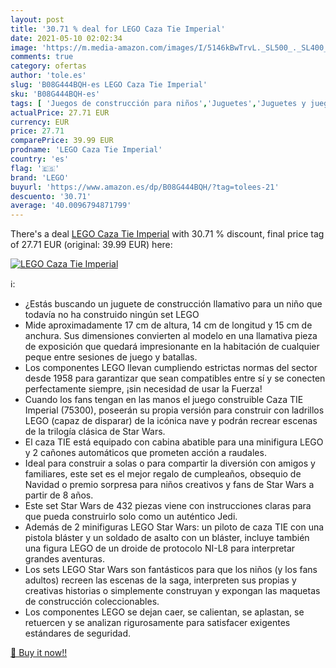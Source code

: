 ```yaml
---
layout: post
title: '30.71 % deal for LEGO Caza Tie Imperial'
date: 2021-05-10 02:02:34
image: 'https://m.media-amazon.com/images/I/5146kBwTrvL._SL500_._SL400_.jpg'
comments: true
category: ofertas
author: 'tole.es'
slug: 'B08G444BQH-es LEGO Caza Tie Imperial'
sku: 'B08G444BQH-es'
tags: [ 'Juegos de construcción para niños','Juguetes','Juguetes y juegos','lego', ]
actualPrice: 27.71 EUR
currency: EUR
price: 27.71
comparePrice: 39.99 EUR
prodname: 'LEGO Caza Tie Imperial'
country: 'es'
flag: '🇪🇸'
brand: 'LEGO'
buyurl: 'https://www.amazon.es/dp/B08G444BQH/?tag=tolees-21'
descuento: '30.71'
average: '40.0096794871799'
---
```


There's a deal [LEGO Caza Tie Imperial](https://www.amazon.es/dp/B08G444BQH/?tag=tolees-21)  with  30.71 % discount, final price tag of  27.71 EUR (original: 39.99 EUR) here:

[![LEGO Caza Tie Imperial](https://m.media-amazon.com/images/I/5146kBwTrvL._SL500_._SL400_.jpg)](https://www.amazon.es/dp/B08G444BQH/?tag=tolees-21)

ℹ️:

- ¿Estás buscando un juguete de construcción llamativo para un niño que todavía no ha construido ningún set LEGO
- Mide aproximadamente 17 cm de altura, 14 cm de longitud y 15 cm de anchura. Sus dimensiones convierten al modelo en una llamativa pieza de exposición que quedará impresionante en la habitación de cualquier peque entre sesiones de juego y batallas.
- Los componentes LEGO llevan cumpliendo estrictas normas del sector desde 1958 para garantizar que sean compatibles entre sí y se conecten perfectamente siempre, ¡sin necesidad de usar la Fuerza!
- Cuando los fans tengan en las manos el juego construible Caza TIE Imperial (75300), poseerán su propia versión para construir con ladrillos LEGO (capaz de disparar) de la icónica nave y podrán recrear escenas de la trilogía clásica de Star Wars.
- El caza TIE está equipado con cabina abatible para una minifigura LEGO y 2 cañones automáticos que prometen acción a raudales.
- Ideal para construir a solas o para compartir la diversión con amigos y familiares, este set es el mejor regalo de cumpleaños, obsequio de Navidad o premio sorpresa para niños creativos y fans de Star Wars a partir de 8 años.
- Este set Star Wars de 432 piezas viene con instrucciones claras para que pueda construirlo solo como un auténtico Jedi.
- Además de 2 minifiguras LEGO Star Wars: un piloto de caza TIE con una pistola bláster y un soldado de asalto con un bláster, incluye también una figura LEGO de un droide de protocolo NI-L8 para interpretar grandes aventuras.
- Los sets LEGO Star Wars son fantásticos para que los niños (y los fans adultos) recreen las escenas de la saga, interpreten sus propias y creativas historias o simplemente construyan y expongan las maquetas de construcción coleccionables.
- Los componentes LEGO se dejan caer, se calientan, se aplastan, se retuercen y se analizan rigurosamente para satisfacer exigentes estándares de seguridad.

[🛒 Buy it now!!](https://www.amazon.es/dp/B08G444BQH/?tag=tolees-21)
